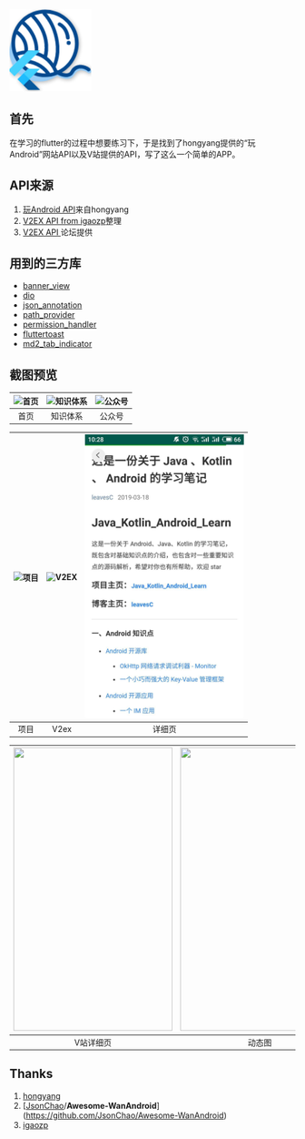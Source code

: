 <img src="/screen_shot/icon.png">

## 首先

在学习的flutter的过程中想要练习下，于是找到了hongyang提供的“玩Android”网站API以及V站提供的API，写了这么一个简单的APP。

## API来源

1. [玩Android API](https://www.wanandroid.com/blog/show/2)来自hongyang
2. [V2EX API  from igaozp](<https://github.com/igaozp/V2EX-API>)整理
3. [V2EX API ](https://www.v2ex.com/p/7v9TEc53)论坛提供

## 用到的三方库

- [banner_view](https://pub.dev/packages/banner_view)
- [dio](https://pub.flutter-io.cn/packages/dio)
- [json_annotation](https://pub.flutter-io.cn/packages/dio)
- [path_provider ](https://pub.flutter-io.cn/packages/path_provider#-installing-tab-)
- [permission_handler](https://pub.dev/packages/permission_handler)
- [fluttertoast](https://pub.dartlang.org/packages/fluttertoast)
- [md2_tab_indicator](https://pub.dev/packages/md2_tab_indicator)

## 截图预览

| <img src="https://github-1304799125.cos.ap-beijing.myqcloud.com/wanflutter/screen_shot/main_page.jpg" width="280" alt="首页"/> | <img src="https://github-1304799125.cos.ap-beijing.myqcloud.com/wanflutter/screen_shot/knowledge_tree.jpg" width="280" alt="知识体系"/> | <img src="https://github-1304799125.cos.ap-beijing.myqcloud.com/wanflutter/screen_shot/wx_account.jpg" width="280" alt="公众号"/> |
| :----------------------------------------------------------: | :----------------------------------------------------------: | :----------------------------------------------------------: |
|                             首页                             |                           知识体系                           |                            公众号                            |

| <img src="https://github-1304799125.cos.ap-beijing.myqcloud.com/wanflutter/screen_shot/project.jpg" width="280" height="498" alt="项目"/> | <img src="https://github-1304799125.cos.ap-beijing.myqcloud.com/wanflutter/screen_shot/v2ex.jpg" width="280" height="498" alt="V2EX"/> | <img src="/screen_shot/webview.jpg" width="280" height="498" alt="详细页"/> |
| :----------------------------------------------------------: | :----------------------------------------------------------: | :----------------------------------------------------------: |
|                             项目                             |                             V2ex                             |                            详细页                            |

| <img src="https://github-1304799125.cos.ap-beijing.myqcloud.com/wanflutter/screen_shot/v_detail.jpg" width="280" height="498" /> | <img src="https://github-1304799125.cos.ap-beijing.myqcloud.com/wanflutter/screen_shot/g1.gif" width="280" height="498" alt=""/> | <img src="https://github-1304799125.cos.ap-beijing.myqcloud.com/wanflutter/screen_shot/g2.gif" width="280" height="498" alt=""/> |
| :----------------------------------------------------------: | :----------------------------------------------------------: | :----------------------------------------------------------: |
|                          V站详细页                           |                            动态图                            |                            动态图                            |

## Thanks

1. [hongyang](https://github.com/hongyangAndroid)
2. [[JsonChao](https://github.com/JsonChao)/**Awesome-WanAndroid**](<https://github.com/JsonChao/Awesome-WanAndroid>)
3. [igaozp](https://github.com/igaozp/V2EX-API)
